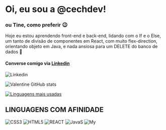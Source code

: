 # Oi, eu sou a @cechdev!
<h3>ou Tine, como preferir 😉</h3>

<p>Hoje eu estou aprendendo front-end e back-end, lidando com o If e o Else, um tanto de divisão de componentes em React, com muito flex-direction, orientando objeto em Java, e nada ansiosa para um DELETE do banco de dados 
💜</p>

#### Converse comigo via <a href="https://www.linkedin.com/in/valentine-colombo-cechinel-9054bb275/">Linkedin</a>
![Linkedin](https://img.shields.io/badge/LinkedIn-0077B5?style=for-the-badge&logo=linkedin&logoColor=white)



![Valentine GitHub stats](https://github-readme-stats.vercel.app/api?username=cechdev&show_icons=true&theme=buefy)

[![Linguagens mais usadas](https://github-readme-stats.vercel.app/api/top-langs/?username=cechdev)](https://github.com/anuraghazra/github-readme-stats)


## LINGUAGENS COM AFINIDADE

![CSS3](https://img.shields.io/badge/CSS3-1572B6?style=for-the-badge&logo=css3&logoColor=white)
![HTML5](https://img.shields.io/badge/HTML5-E34F26?style=for-the-badge&logo=html5&logoColor=white)
![REACT](https://img.shields.io/badge/React-20232A?style=for-the-badge&logo=react&logoColor=61DAFB)
![JavaS](https://img.shields.io/badge/JavaScript-323330?style=for-the-badge&logo=javascript&logoColor=F7DF1E)
![My](https://img.shields.io/badge/MySQL-00000F?style=for-the-badge&logo=mysql&logoColor=white)



